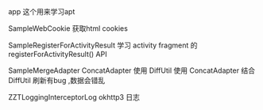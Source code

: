 app 这个用来学习apt 

SampleWebCookie  获取html cookies


SampleRegisterForActivityResult  学习 activity fragment 的 registerForActivityResult() API


SampleMergeAdapter  ConcatAdapter  使用  DiffUtil 使用
ConcatAdapter 结合 DiffUtil 刷新有bug ,数据会错乱


ZZTLoggingInterceptorLog 
okhttp3 日志